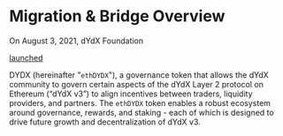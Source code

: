 # Migration & Bridge Overview

On August 3, 2021, dYdX Foundation

[launched](https://dydx.foundation/blog/introducing-dydx-token)

DYDX (hereinafter "`ethDYDX`"), a governance token that allows the dYdX community to govern certain aspects of the dYdX Layer 2 protocol on Ethereum (“dYdX v3”) to align incentives between traders, liquidity providers, and partners. The `ethDYDX` token enables a robust ecosystem around governance, rewards, and staking - each of which is designed to drive future growth and decentralization of dYdX v3.

